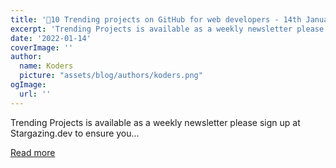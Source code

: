 ```yaml
---
title: '🚀10 Trending projects on GitHub for web developers - 14th January 2022'
excerpt: 'Trending Projects is available as a weekly newsletter please sign up at Stargazing.dev to ensure you...'
date: '2022-01-14'
coverImage: ''
author:
  name: Koders
  picture: "assets/blog/authors/koders.png"
ogImage:
  url: ''
---
```


Trending Projects is available as a weekly newsletter please sign up at Stargazing.dev to ensure you...

[Read more](https://dev.to/iainfreestone/10-trending-projects-on-github-for-web-developers-14th-january-2022-3k2a)
